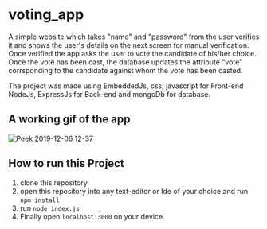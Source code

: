 # voting_app

A simple website which takes "name" and "password" from the user verifies it and shows the user's details on the next screen for manual verification.
Once verified the app asks the user to vote the candidate of his/her choice.
Once the vote has been cast, the database updates the attribute "vote" corrsponding to the candidate against whom the vote has been casted.

The project was made using EmbeddedJs, css, javascript for Front-end NodeJs, ExpressJs for Back-end and mongoDb for database.

## A working gif of the app

![Peek 2019-12-06 12-37](https://user-images.githubusercontent.com/39849261/70303966-da638300-1826-11ea-9a6c-7b0726e22092.gif)

## How to run this Project

1. clone this repository
2. open this repository into any text-editor or Ide of your choice and run `npm install`
3. run `node index.js`
4. Finally open `localhost:3000` on your device.
